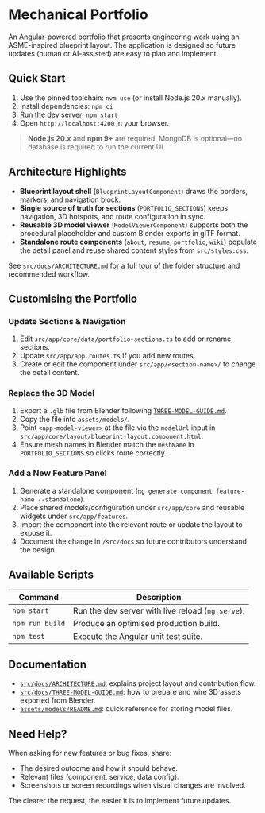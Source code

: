 # Mechanical Portfolio

An Angular-powered portfolio that presents engineering work using an ASME-inspired blueprint layout. The application is designed
so future updates (human or AI-assisted) are easy to plan and implement.

## Quick Start

1. Use the pinned toolchain: `nvm use` (or install Node.js 20.x manually).
2. Install dependencies: `npm ci`
3. Run the dev server: `npm start`
4. Open `http://localhost:4200` in your browser.

> **Node.js 20.x** and **npm 9+** are required. MongoDB is optional—no database is required to run the current UI.

## Architecture Highlights

- **Blueprint layout shell** (`BlueprintLayoutComponent`) draws the borders, markers, and navigation block.
- **Single source of truth for sections** (`PORTFOLIO_SECTIONS`) keeps navigation, 3D hotspots, and route configuration in sync.
- **Reusable 3D model viewer** (`ModelViewerComponent`) supports both the procedural placeholder and custom Blender exports in
  glTF format.
- **Standalone route components** (`about`, `resume`, `portfolio`, `wiki`) populate the detail panel and reuse shared content
  styles from `src/styles.css`.

See [`src/docs/ARCHITECTURE.md`](src/docs/ARCHITECTURE.md) for a full tour of the folder structure and recommended workflow.

## Customising the Portfolio

### Update Sections & Navigation

1. Edit `src/app/core/data/portfolio-sections.ts` to add or rename sections.
2. Update `src/app/app.routes.ts` if you add new routes.
3. Create or edit the component under `src/app/<section-name>/` to change the detail content.

### Replace the 3D Model

1. Export a `.glb` file from Blender following [`THREE-MODEL-GUIDE.md`](src/docs/THREE-MODEL-GUIDE.md).
2. Copy the file into `assets/models/`.
3. Point `<app-model-viewer>` at the file via the `modelUrl` input in
   `src/app/core/layout/blueprint-layout.component.html`.
4. Ensure mesh names in Blender match the `meshName` in `PORTFOLIO_SECTIONS` so clicks route correctly.

### Add a New Feature Panel

1. Generate a standalone component (`ng generate component feature-name --standalone`).
2. Place shared models/configuration under `src/app/core` and reusable widgets under `src/app/features`.
3. Import the component into the relevant route or update the layout to expose it.
4. Document the change in `/src/docs` so future contributors understand the design.

## Available Scripts

| Command | Description |
| --- | --- |
| `npm start` | Run the dev server with live reload (`ng serve`). |
| `npm run build` | Produce an optimised production build. |
| `npm test` | Execute the Angular unit test suite. |

## Documentation

- [`src/docs/ARCHITECTURE.md`](src/docs/ARCHITECTURE.md): explains project layout and contribution flow.
- [`src/docs/THREE-MODEL-GUIDE.md`](src/docs/THREE-MODEL-GUIDE.md): how to prepare and wire 3D assets exported from Blender.
- [`assets/models/README.md`](assets/models/README.md): quick reference for storing model files.

## Need Help?

When asking for new features or bug fixes, share:

- The desired outcome and how it should behave.
- Relevant files (component, service, data config).
- Screenshots or screen recordings when visual changes are involved.

The clearer the request, the easier it is to implement future updates.
